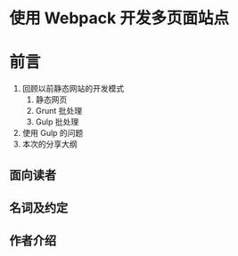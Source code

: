 使用 Webpack 开发多页面站点
========

前言
========

1. 回顾以前静态网站的开发模式
    1. 静态网页
    2. Grunt 批处理
    3. Gulp 批处理
2. 使用 Gulp 的问题
3. 本次的分享大纲

面向读者
--------



名词及约定
--------


作者介绍
--------

